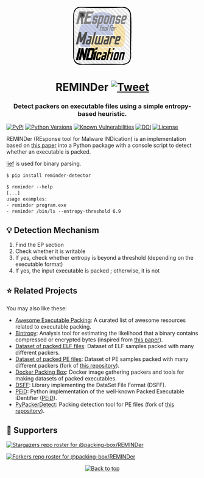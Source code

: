 <p align="center"><img src="https://github.com/packing-box/REMINDer/raw/main/logo.png"></p>
<h1 align="center">REMINDer <a href="https://twitter.com/intent/tweet?text=REMINDer%20-%20Packer%20detector%20using%20an%20entropy-based%20heuristic.%0D%0Ahttps%3a%2f%2fgithub%2ecom%2fpacking-box%2fREMINDer%0D%0A&hashtags=python,packer,packingdetection,entropy"><img src="https://img.shields.io/badge/Tweet--lightgrey?logo=twitter&style=social" alt="Tweet" height="20"/></a></h1>
<h3 align="center">Detect packers on executable files using a simple entropy-based heuristic.</h3>

[![PyPi](https://img.shields.io/pypi/v/reminder.svg)](https://pypi.python.org/pypi/reminder/)
[![Python Versions](https://img.shields.io/pypi/pyversions/reminder.svg)](https://pypi.python.org/pypi/reminder/)
[![Known Vulnerabilities](https://snyk.io/test/github/dhondta/reminder/badge.svg?targetFile=requirements.txt)](https://snyk.io/test/github/dhondta/reminder?targetFile=requirements.txt)
[![DOI](https://zenodo.org/badge/384872434.svg)](https://zenodo.org/badge/latestdoi/384872434)
[![License](https://img.shields.io/pypi/l/reminder.svg)](https://pypi.python.org/pypi/reminder/)


REMINDer (REsponse tool for Malware INDication) is an implementation based on [this paper](https://ieeexplore.ieee.org/document/5404211) into a Python package with a console script to detect whether an executable is packed.

[lief](https://github.com/lief-project/LIEF) is used for binary parsing.

```session
$ pip install reminder-detector
```

```session
$ reminder --help
[...]
usage examples:
- reminder program.exe
- reminder /bin/ls --entropy-threshold 6.9
```

## :bulb: Detection Mechanism

1. Find the EP section
2. Check whether it is writable
3. If yes, check whether entropy is beyond a threshold (depending on the executable format)
4. If yes, the input executable is packed ; otherwise, it is not


## :star: Related Projects

You may also like these:

- [Awesome Executable Packing](https://github.com/packing-box/awesome-executable-packing): A curated list of awesome resources related to executable packing.
- [Bintropy](https://github.com/packing-box/bintropy): Analysis tool for estimating the likelihood that a binary contains compressed or encrypted bytes (inspired from [this paper](https://ieeexplore.ieee.org/document/4140989)).
- [Dataset of packed ELF files](https://github.com/packing-box/dataset-packed-elf): Dataset of ELF samples packed with many different packers.
- [Dataset of packed PE files](https://github.com/packing-box/dataset-packed-pe): Dataset of PE samples packed with many different packers (fork of [this repository](https://github.com/chesvectain/PackingData)).
- [Docker Packing Box](https://github.com/packing-box/docker-packing-box): Docker image gathering packers and tools for making datasets of packed executables.
- [DSFF](https://github.com/packing-box/python-dsff): Library implementing the DataSet File Format (DSFF).
- [PEiD](https://github.com/packing-box/peid): Python implementation of the well-known Packed Executable iDentifier ([PEiD](https://www.aldeid.com/wiki/PEiD)).
- [PyPackerDetect](https://github.com/packing-box/pypackerdetect): Packing detection tool for PE files (fork of [this repository](https://github.com/cylance/PyPackerDetect)).


## :clap:  Supporters

[![Stargazers repo roster for @packing-box/REMINDer](https://reporoster.com/stars/dark/packing-box/REMINDer)](https://github.com/packing-box/REMINDer/stargazers)

[![Forkers repo roster for @packing-box/REMINDer](https://reporoster.com/forks/dark/packing-box/REMINDer)](https://github.com/packing-box/REMINDer/network/members)

<p align="center"><a href="#"><img src="https://img.shields.io/badge/Back%20to%20top--lightgrey?style=social" alt="Back to top" height="20"/></a></p>
